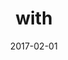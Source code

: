 ---
title: with
linktitle: with
description:
godocref:
date: 2017-02-01
publishdate: 2017-02-01
lastmod: 2017-02-01
tags: [fundamentals]
categories: [functions]
toc:
signature:
workson: []
hugoversion:
relatedfuncs: []
deprecated: false
draft: false
aliases: []
---